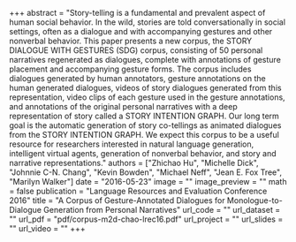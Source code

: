+++
abstract = "Story-telling is a fundamental and prevalent aspect of human social behavior. In the wild, stories are told conversationally in social settings, often as a dialogue and with accompanying gestures and other nonverbal behavior. This paper presents a new corpus, the STORY DIALOGUE WITH GESTURES (SDG) corpus, consisting of 50 personal narratives regenerated as dialogues, complete with annotations of gesture placement and accompanying gesture forms. The corpus includes dialogues generated by human annotators, gesture annotations on the human generated dialogues, videos of story dialogues generated from this representation, video clips of each gesture used in the gesture annotations, and annotations of the original personal narratives with a deep representation of story called a STORY INTENTION GRAPH. Our long term goal is the automatic generation of story co-tellings as animated dialogues from the STORY INTENTION GRAPH. We expect this corpus to be a useful resource for researchers interested in natural language generation, intelligent virtual agents, generation of nonverbal behavior, and story and narrative representations."
authors = ["Zhichao Hu", "Michelle Dick", "Johnnie C-N. Chang", "Kevin Bowden", "Michael Neff", "Jean E. Fox Tree", "Marilyn Walker"]
date = "2016-05-23"
image = ""
image_preview = ""
math = false
publication = "Language Resources and Evaluation Conference 2016"
title = "A Corpus of Gesture-Annotated Dialogues for Monologue-to-Dialogue Generation from Personal Narratives"
url_code = ""
url_dataset = ""
url_pdf = "pdf/corpus-m2d-chao-lrec16.pdf"
url_project = ""
url_slides = ""
url_video = ""
+++
